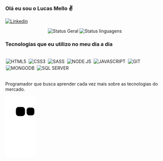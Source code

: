 
### Olá eu sou o Lucas Mello ✌️

[![Linkedin](	https://img.shields.io/badge/LinkedIn-0077B5?style=for-the-badge&logo=linkedin&logoColor=white)](https://www.linkedin.com/in/lucas-matos-de-mello-474a29196/)

<div align="center">
  <img src="https://github-readme-stats-sigma-five.vercel.app/api?username=lucas-mmello&show_icons=true&theme=great-gatsby" alt="Status Geral" height="175" />
  <img src="https://github-readme-stats-sigma-five.vercel.app/api/top-langs/?username=lucas-mmello&layout=compact&theme=great-gatsby" alt="Status linguagens" height="175" />

</div>

### Tecnologias que eu utilizo no meu dia a dia

<div style="display: inline_block"><br/>
  <img align="center" alt="HTML5" src="https://img.shields.io/badge/HTML5-E34F26?style=for-the-badge&logo=html5&logoColor=white" style="margin: 2px"/>
  <img align="center" alt="CSS3" src="https://img.shields.io/badge/CSS3-1572B6?style=for-the-badge&logo=css3&logoColor=white" style="margin: 2px" />
  <img align="center" alt="SASS" src="https://img.shields.io/badge/Sass-CC6699?style=for-the-badge&logo=sass&logoColor=white" style="margin: 2px" />
  <img align="center" alt="NODE.JS" src="https://img.shields.io/badge/Node.js-43853D?style=for-the-badge&logo=node.js&logoColor=white" style="margin: 2px" />
  <img align="center" alt="JAVASCRIPT" src="https://img.shields.io/badge/JavaScript-F7DF1E?style=for-the-badge&logo=javascript&logoColor=black" style="margin: 2px" />
  <img align="center" alt="GIT" src="https://img.shields.io/badge/GIT-E44C30?style=for-the-badge&logo=git&logoColor=white" style="margin: 2px" />
  <img align="center" alt="MONGODB" src="https://img.shields.io/badge/MongoDB-4EA94B?style=for-the-badge&logo=mongodb&logoColor=white" style="margin: 2px" />
  <img align="center" alt="SQL SERVER" src="https://img.shields.io/badge/Microsoft%20SQL%20Server-CC2927?style=for-the-badge&logo=microsoft%20sql%20server&logoColor=white" style="margin: 2px" />
</div><br/>

Programador que busca aprender cada vez mais sobre as tecnologias do mercado.


![Snake animation](https://github.com/lucas-mmello/lucas-mmello/blob/output/github-contribution-grid-snake.svg)

